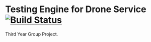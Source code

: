 # Testing Engine for Drone Service [![Build Status](https://travis-ci.org/ICdrones11/TestingEngine.svg?branch=master)](https://travis-ci.org/ICdrones11/TestingEngine)   
Third Year Group Project. 
